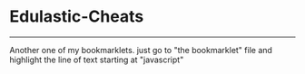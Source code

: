 # Edulastic-Cheats
***********
Another one of my bookmarklets. just go to "the bookmarklet" file and highlight the line of text starting at "javascript"